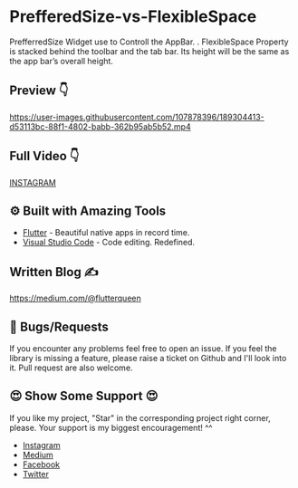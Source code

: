 # PrefferedSize-vs-FlexibleSpace

PrefferredSize Widget use to Controll the AppBar.
.
FlexibleSpace Property is stacked behind the toolbar and the tab bar. Its height will be the same as the app bar’s overall height.


## Preview 👇

https://user-images.githubusercontent.com/107878396/189304413-d53113bc-88f1-4802-babb-362b95ab5b52.mp4



## Full Video 👇

[INSTAGRAM](https://www.instagram.com/p/CiKYI8yofBG/)


## ⚙️ Built with Amazing Tools
- [Flutter](https://flutter.dev/) - Beautiful native apps in record time.
- [Visual Studio Code](https://code.visualstudio.com/) - Code editing. Redefined.


## Written Blog ✍

https://medium.com/@flutterqueen


## 🐛 Bugs/Requests
If you encounter any problems feel free to open an issue. If you feel the library is missing a feature, please raise a ticket on Github and I'll look into it. Pull request are also welcome.



## 😍	Show Some Support 😍

If you like my project, "Star" in the corresponding project right corner, please. Your support is my biggest encouragement! ^^

- [Instagram](https://www.instagram.com/_flutter.queen/)
- [Medium](https://medium.com/@flutterqueen)
- [Facebook](https://www.facebook.com/profile.php?id=100082330156711)
- [Twitter](https://twitter.com/Queen33322?t=7Zsa-nTHDQhdkRya_kz-7g&s=09)
